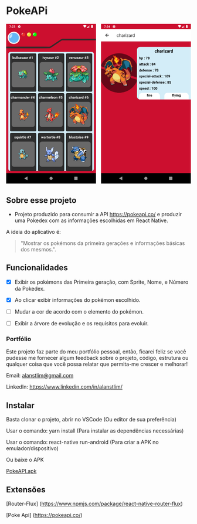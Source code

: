 # PokeAPi

<img src="https://github.com/alanstlim/PokeApi/blob/master/screens.png" alt="drawing" width="700"/>

## Sobre esse projeto
* Projeto produzido para consumir a API https://pokeapi.co/ e produzir uma Pokedex com as informações escolhidas em React Native.

A ideia do aplicativo é:

>"Mostrar os pokémons da primeira gerações e informações básicas dos mesmos.".

## Funcionalidades
- [x] Exibir os pokémons das Primeira geração, com Sprite, Nome, e Número da Pokedex.
  
- [x] Ao clicar exibir informações do pokémon escolhido.

- [ ] Mudar a cor de acordo com o elemento do pokémon.

- [ ] Exibir a árvore de evolução e os requisitos para evoluir.

### Portfólio

Este projeto faz parte do meu portfólio pessoal, então, ficarei feliz se você pudesse me fornecer algum feedback sobre o projeto, código, estrutura ou qualquer coisa que você possa relatar que permita-me crescer e melhorar!

Email: alanstlim@gmail.com

LinkedIn: https://www.linkedin.com/in/alanstlim/


## Instalar

Basta clonar o projeto, abrir no VSCode (Ou editor de sua preferência)

Usar o comando: yarn install (Para instalar as dependências necessárias)

Usar o comando: react-native run-android (Para criar a APK no emulador/dispositivo)

Ou baixe o APK

[PokeAPI.apk](https://drive.google.com/file/d/1n1Q7dQgc5rQ3MzKZUMuqsKhSS13zFAsd/view?usp=sharing)

## Extensões

[Router-Flux] (https://www.npmjs.com/package/react-native-router-flux)

[Poke Api] (https://pokeapi.co/)
